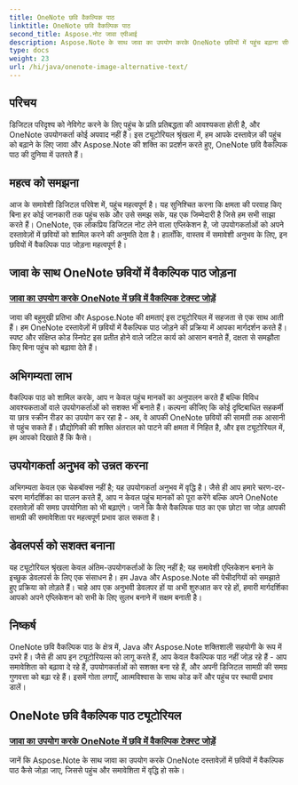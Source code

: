 ```yaml
---
title: OneNote छवि वैकल्पिक पाठ
linktitle: OneNote छवि वैकल्पिक पाठ
second_title: Aspose.नोट जावा एपीआई
description: Aspose.Note के साथ जावा का उपयोग करके OneNote छवियों में पहुंच बढ़ाना सीखें। समावेशिता को बढ़ावा देने और उपयोगकर्ता अनुभव को बेहतर बनाने के लिए सहजता से वैकल्पिक पाठ जोड़ें।
type: docs
weight: 23
url: /hi/java/onenote-image-alternative-text/
---
```

## परिचय

डिजिटल परिदृश्य को नेविगेट करने के लिए पहुंच के प्रति प्रतिबद्धता की आवश्यकता होती है, और OneNote उपयोगकर्ता कोई अपवाद नहीं हैं। इस ट्यूटोरियल श्रृंखला में, हम आपके दस्तावेज़ की पहुंच को बढ़ाने के लिए जावा और Aspose.Note की शक्ति का प्रदर्शन करते हुए, OneNote छवि वैकल्पिक पाठ की दुनिया में उतरते हैं।

## महत्व को समझना
आज के समावेशी डिजिटल परिवेश में, पहुंच महत्वपूर्ण है। यह सुनिश्चित करना कि क्षमता की परवाह किए बिना हर कोई जानकारी तक पहुंच सके और उसे समझ सके, यह एक जिम्मेदारी है जिसे हम सभी साझा करते हैं। OneNote, एक लोकप्रिय डिजिटल नोट लेने वाला एप्लिकेशन है, जो उपयोगकर्ताओं को अपने दस्तावेज़ों में छवियों को शामिल करने की अनुमति देता है। हालाँकि, वास्तव में समावेशी अनुभव के लिए, इन छवियों में वैकल्पिक पाठ जोड़ना महत्वपूर्ण है।

## जावा के साथ OneNote छवियों में वैकल्पिक पाठ जोड़ना
### [जावा का उपयोग करके OneNote में छवि में वैकल्पिक टेक्स्ट जोड़ें](./add-alternative-text-to-image/)
जावा की बहुमुखी प्रतिभा और Aspose.Note की क्षमताएं इस ट्यूटोरियल में सहजता से एक साथ आती हैं। हम OneNote दस्तावेज़ों में छवियों में वैकल्पिक पाठ जोड़ने की प्रक्रिया में आपका मार्गदर्शन करते हैं। स्पष्ट और संक्षिप्त कोड स्निपेट इस प्रतीत होने वाले जटिल कार्य को आसान बनाते हैं, दक्षता से समझौता किए बिना पहुंच को बढ़ावा देते हैं।

## अभिगम्यता लाभ
वैकल्पिक पाठ को शामिल करके, आप न केवल पहुंच मानकों का अनुपालन करते हैं बल्कि विविध आवश्यकताओं वाले उपयोगकर्ताओं को सशक्त भी बनाते हैं। कल्पना कीजिए कि कोई दृष्टिबाधित सहकर्मी या छात्र स्क्रीन रीडर का उपयोग कर रहा है - अब, वे आपकी OneNote छवियों की सामग्री तक आसानी से पहुंच सकते हैं। प्रौद्योगिकी की शक्ति अंतराल को पाटने की क्षमता में निहित है, और इस ट्यूटोरियल में, हम आपको दिखाते हैं कि कैसे।

## उपयोगकर्ता अनुभव को उन्नत करना
अभिगम्यता केवल एक चेकबॉक्स नहीं है; यह उपयोगकर्ता अनुभव में वृद्धि है। जैसे ही आप हमारे चरण-दर-चरण मार्गदर्शिका का पालन करते हैं, आप न केवल पहुंच मानकों को पूरा करेंगे बल्कि अपने OneNote दस्तावेज़ों की समग्र उपयोगिता को भी बढ़ाएंगे। जानें कि कैसे वैकल्पिक पाठ का एक छोटा सा जोड़ आपकी सामग्री की समावेशिता पर महत्वपूर्ण प्रभाव डाल सकता है।

## डेवलपर्स को सशक्त बनाना
यह ट्यूटोरियल श्रृंखला केवल अंतिम-उपयोगकर्ताओं के लिए नहीं है; यह समावेशी एप्लिकेशन बनाने के इच्छुक डेवलपर्स के लिए एक संसाधन है। हम Java और Aspose.Note की पेचीदगियों को समझाते हुए प्रक्रिया को तोड़ते हैं। चाहे आप एक अनुभवी डेवलपर हों या अभी शुरुआत कर रहे हों, हमारी मार्गदर्शिका आपको अपने एप्लिकेशन को सभी के लिए सुलभ बनाने में सक्षम बनाती है।

## निष्कर्ष
OneNote छवि वैकल्पिक पाठ के क्षेत्र में, Java और Aspose.Note शक्तिशाली सहयोगी के रूप में उभरे हैं। जैसे ही आप इन ट्यूटोरियल्स को लागू करते हैं, आप केवल वैकल्पिक पाठ नहीं जोड़ रहे हैं - आप समावेशिता को बढ़ावा दे रहे हैं, उपयोगकर्ताओं को सशक्त बना रहे हैं, और अपनी डिजिटल सामग्री की समग्र गुणवत्ता को बढ़ा रहे हैं। इसमें गोता लगाएँ, आत्मविश्वास के साथ कोड करें और पहुंच पर स्थायी प्रभाव डालें।
## OneNote छवि वैकल्पिक पाठ ट्यूटोरियल
### [जावा का उपयोग करके OneNote में छवि में वैकल्पिक टेक्स्ट जोड़ें](./add-alternative-text-to-image/)
जानें कि Aspose.Note के साथ जावा का उपयोग करके OneNote दस्तावेज़ों में छवियों में वैकल्पिक पाठ कैसे जोड़ा जाए, जिससे पहुंच और समावेशिता में वृद्धि हो सके।